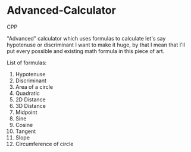 # Advanced-Calculator
CPP

"Advanced" calculator which uses formulas to calculate let's say hypotenuse or discriminant
I want to make it huge, by that I mean that I'll put every possible and existing math formula in this piece of art. 

List of formulas: 

  1) Hypotenuse
  2) Discriminant
  3) Area of a circle
  4) Quadratic
  5) 2D Distance
  6) 3D Distance
  7) Midpoint
  8) Sine
  9) Cosine
  10) Tangent
  11) Slope
  12) Circumference of circle
